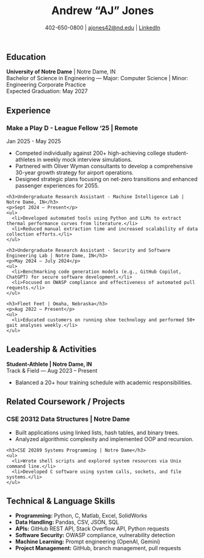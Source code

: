 <!DOCTYPE html>
<html lang="en">
<head>
  <meta charset="UTF-8" />
  <meta name="viewport" content="width=device-width, initial-scale=1.0" />
  <title>Andrew "AJ" Jones Portfolio</title>
</head>
<body>
  <header>
    <h1>Andrew “AJ” Jones</h1>
    <p>402-650-0800 | <a href="mailto:ajones42@nd.edu">ajones42@nd.edu</a> | <a href="https://www.linkedin.com/in/andrew-jones-81b59b2a1" target="_blank">LinkedIn</a></p>
  </header>

  <section>
    <h2>Education</h2>
    <p><strong>University of Notre Dame</strong> | Notre Dame, IN<br />
    Bachelor of Science in Engineering — Major: Computer Science | Minor: Engineering Corporate Practice<br />
    Expected Graduation: May 2027</p>
  </section>

  <section>
    <h2>Experience</h2>
    <h3>Make a Play D - League Fellow ‘25 | Remote</h3>
    <p>Jan 2025 - May 2025</p>
    <ul>
      <li>Competed individually against 200+ high-achieving college student-athletes in weekly mock interview simulations.</li>
      <li>Partnered with Oliver Wyman consultants to develop a comprehensive 30-year growth strategy for airport operations.</li>
      <li>Designed strategic plans focusing on net-zero transitions and enhanced passenger experiences for 2055.</li>
    </ul>

    <h3>Undergraduate Research Assistant - Machine Intelligence Lab | Notre Dame, IN</h3>
    <p>Sept 2024 – Present</p>
    <ul>
      <li>Developed automated tools using Python and LLMs to extract thermal performance curves from literature.</li>
      <li>Reduced manual extraction time and increased scalability of data collection efforts.</li>
    </ul>

    <h3>Undergraduate Research Assistant - Security and Software Engineering Lab | Notre Dame, IN</h3>
    <p>May 2024 – July 2024</p>
    <ul>
      <li>Benchmarking code generation models (e.g., GitHub Copilot, ChatGPT) for secure software development.</li>
      <li>Focused on OWASP compliance and effectiveness of automated pull requests.</li>
    </ul>

    <h3>Fleet Feet | Omaha, Nebraska</h3>
    <p>Aug 2022 – Present</p>
    <ul>
      <li>Educated customers on running shoe technology and performed 50+ gait analyses weekly.</li>
    </ul>
  </section>

  <section>
    <h2>Leadership & Activities</h2>
    <p><strong>Student-Athlete | Notre Dame, IN</strong><br />Track & Field — Aug 2023 – Present</p>
    <ul>
      <li>Balanced a 20+ hour training schedule with academic responsibilities.</li>
    </ul>
  </section>

  <section>
    <h2>Related Coursework / Projects</h2>
    <h3>CSE 20312 Data Structures | Notre Dame</h3>
    <ul>
      <li>Built applications using linked lists, hash tables, and binary trees.</li>
      <li>Analyzed algorithmic complexity and implemented OOP and recursion.</li>
    </ul>

    <h3>CSE 20289 Systems Programming | Notre Dame</h3>
    <ul>
      <li>Wrote shell scripts and explored system resources via Unix command line.</li>
      <li>Developed C software using system calls, sockets, and file systems.</li>
    </ul>
  </section>

  <section>
    <h2>Technical & Language Skills</h2>
    <ul>
      <li><strong>Programming:</strong> Python, C, Matlab, Excel, SolidWorks</li>
      <li><strong>Data Handling:</strong> Pandas, CSV, JSON, SQL</li>
      <li><strong>APIs:</strong> GitHub REST API, Stack Overflow API, Python requests</li>
      <li><strong>Software Security:</strong> OWASP compliance, vulnerability detection</li>
      <li><strong>Machine Learning:</strong> Prompt engineering (OpenAI, Gemini)</li>
      <li><strong>Project Management:</strong> GitHub, branch management, pull requests</li>
    </ul>
  </section>
</body>
</html>
